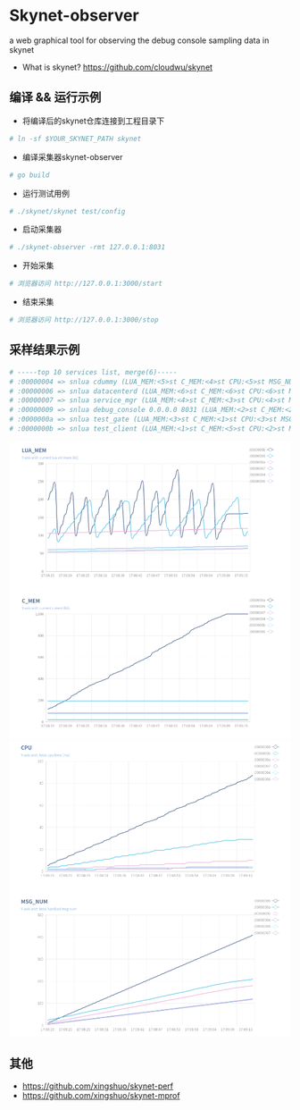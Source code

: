 # Skynet-observer
a web graphical tool for observing the debug console sampling data in skynet
* What is skynet? https://github.com/cloudwu/skynet

## 编译 && 运行示例
* 将编译后的skynet仓库连接到工程目录下
```bash
# ln -sf $YOUR_SKYNET_PATH skynet
```
* 编译采集器skynet-observer
```bash
# go build
```
* 运行测试用例
```bash
# ./skynet/skynet test/config
```
* 启动采集器
```bash
# ./skynet-observer -rmt 127.0.0.1:8031
```
* 开始采集
```bash
# 浏览器访问 http://127.0.0.1:3000/start
```
* 结束采集
```bash
# 浏览器访问 http://127.0.0.1:3000/stop
```

## 采样结果示例
```bash
# -----top 10 services list, merge(6)-----
# :00000004 => snlua cdummy (LUA_MEM:<5>st C_MEM:<4>st CPU:<5>st MSG_NUM:<4>st MQ_LEN:<1>st )
# :00000006 => snlua datacenterd (LUA_MEM:<6>st C_MEM:<6>st CPU:<6>st MSG_NUM:<6>st MQ_LEN:<2>st )
# :00000007 => snlua service_mgr (LUA_MEM:<4>st C_MEM:<3>st CPU:<4>st MSG_NUM:<5>st MQ_LEN:<3>st )
# :00000009 => snlua debug_console 0.0.0.0 8031 (LUA_MEM:<2>st C_MEM:<2>st CPU:<1>st MSG_NUM:<1>st MQ_LEN:<4>st )
# :0000000a => snlua test_gate (LUA_MEM:<3>st C_MEM:<1>st CPU:<3>st MSG_NUM:<2>st MQ_LEN:<5>st )
# :0000000b => snlua test_client (LUA_MEM:<1>st C_MEM:<5>st CPU:<2>st MSG_NUM:<3>st MQ_LEN:<6>st )
```
![image](test/test_mem.png)
![image](test/test_cpu.png)

## 其他
* https://github.com/xingshuo/skynet-perf
* https://github.com/xingshuo/skynet-mprof
